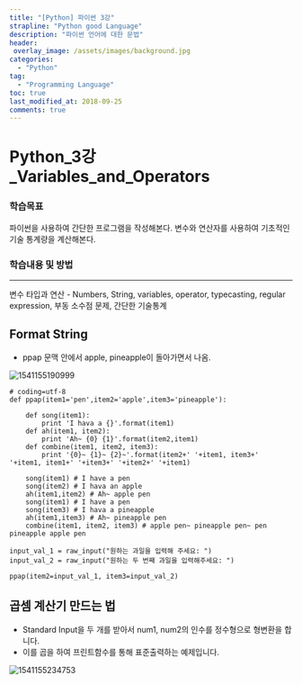 ```yaml
---
title: "[Python] 파이썬 3강"
strapline: "Python good Language"
description: "파이썬 언어에 대한 문법"
header:
 overlay_image: /assets/images/background.jpg
categories:
  - "Python"
tag:
  - "Programming Language"
toc: true
last_modified_at: 2018-09-25
comments: true
---
```



# Python_3강_Variables_and_Operators

### 학습목표

파이썬을 사용하여 간단한 프로그램을 작성해본다. 변수와 연산자를 사용하여 기초적인 기술 통계량을 계산해본다.



### 학습내용 및 방법

---
변수 타입과 연산 - Numbers, String, variables, operator, typecasting, regular expression, 부동 소수점 문제, 간단한 기술통계



## Format String

- ppap 문맥 안에서 apple, pineapple이 돌아가면서 나옴.

![1541155190999](C:\Users\pppp\AppData\Roaming\Typora\typora-user-images\1541155190999.png)

	# coding=utf-8
	def ppap(item1='pen',item2='apple',item3='pineapple'):

	    def song(item1):
	        print 'I hava a {}'.format(item1)
	    def ah(item1, item2):
	        print 'Ah~ {0} {1}'.format(item2,item1)
	    def combine(item1, item2, item3):
	        print '{0}~ {1}~ {2}~'.format(item2+' '+item1, item3+' '+item1, item1+' '+item3+' '+item2+' '+item1)

	    song(item1) # I have a pen
	    song(item2) # I hava an apple
	    ah(item1,item2) # Ah~ apple pen
	    song(item1) # I have a pen
	    song(item3) # I hava a pineapple
	    ah(item1,item3) # Ah~ pineapple pen
	    combine(item1, item2, item3) # apple pen~ pineapple pen~ pen pineapple apple pen

	input_val_1 = raw_input("원하는 과일을 입력해 주세요: ")
	input_val_2 = raw_input("원하는 두 번째 과일을 입력해주세요: ")

	ppap(item2=input_val_1, item3=input_val_2)


## 곱셈 계산기 만드는 법

- Standard Input을 두 개를 받아서 num1, num2의 인수를 정수형으로 형변환을 합니다.
- 이를 곱을 하여 프린트함수를 통해 표준출력하는 예제입니다.

![1541155234753](C:\Users\pppp\AppData\Roaming\Typora\typora-user-images\1541155234753.png)
